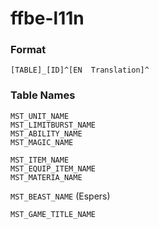 # ffbe-l11n

### Format
`[TABLE]_[ID]^[EN  Translation]^`

### Table Names
`MST_UNIT_NAME`  
`MST_LIMITBURST_NAME`  
`MST_ABILITY_NAME`  
`MST_MAGIC_NAME`  

`MST_ITEM_NAME`  
`MST_EQUIP_ITEM_NAME`  
`MST_MATERIA_NAME`

`MST_BEAST_NAME` (Espers) 

`MST_GAME_TITLE_NAME`

